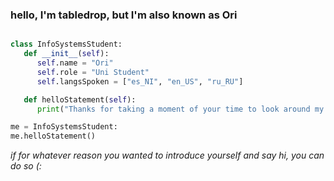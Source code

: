 <h3>hello, I'm tabledrop, but I'm also known as Ori</h3>

```python

class InfoSystemsStudent:
   def __init__(self):
      self.name = "Ori"
      self.role = "Uni Student"
      self.langsSpoken = ["es_NI", "en_US", "ru_RU"]

   def helloStatement(self):
      print("Thanks for taking a moment of your time to look around my humble land of code and commits!")

me = InfoSystemsStudent:
me.helloStatement()

```

<em>if for whatever reason you wanted to introduce yourself and say hi, you can do so (:</em>
